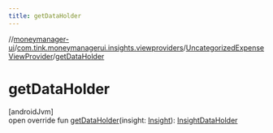 ```yaml
---
title: getDataHolder
---
```

//[moneymanager-ui](../../../index.html)/[com.tink.moneymanagerui.insights.viewproviders](../index.html)/[UncategorizedExpenseViewProvider](index.html)/[getDataHolder](get-data-holder.html)



# getDataHolder



[androidJvm]\
open override fun [getDataHolder](get-data-holder.html)(insight: [Insight](../../com.tink.model.insights/-insight/index.html)): [InsightDataHolder](../-insight-data-holder/index.html)




